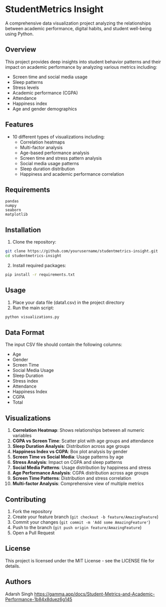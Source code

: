 # StudentMetrics Insight

A comprehensive data visualization project analyzing the relationships between academic performance, digital habits, and student well-being using Python.

## Overview

This project provides deep insights into student behavior patterns and their impact on academic performance by analyzing various metrics including:
- Screen time and social media usage
- Sleep patterns
- Stress levels
- Academic performance (CGPA)
- Attendance
- Happiness index
- Age and gender demographics

## Features

- 10 different types of visualizations including:
  - Correlation heatmaps
  - Multi-factor analysis
  - Age-based performance analysis
  - Screen time and stress pattern analysis
  - Social media usage patterns
  - Sleep duration distribution
  - Happiness and academic performance correlation

## Requirements

```
pandas
numpy
seaborn
matplotlib
```

## Installation

1. Clone the repository:
```bash
git clone https://github.com/yourusername/studentmetrics-insight.git
cd studentmetrics-insight
```

2. Install required packages:
```bash
pip install -r requirements.txt
```

## Usage

1. Place your data file (data1.csv) in the project directory
2. Run the main script:
```bash
python visualizations.py
```

## Data Format

The input CSV file should contain the following columns:
- Age
- Gender
- Screen Time
- Social Media Usage
- Sleep Duration
- Stress index
- Attendance
- Happiness Index
- CGPA
- Total

## Visualizations

1. **Correlation Heatmap**: Shows relationships between all numeric variables
2. **CGPA vs Screen Time**: Scatter plot with age groups and attendance
3. **Sleep Duration Analysis**: Distribution across age groups
4. **Happiness Index vs CGPA**: Box plot analysis by gender
5. **Screen Time vs Social Media**: Usage patterns by age
6. **Stress Analysis**: Impact on CGPA and sleep patterns
7. **Social Media Patterns**: Usage distribution by happiness and stress
8. **Age Performance Analysis**: CGPA distribution across age groups
9. **Screen Time Patterns**: Distribution and stress correlation
10. **Multi-factor Analysis**: Comprehensive view of multiple metrics

## Contributing

1. Fork the repository
2. Create your feature branch (`git checkout -b feature/AmazingFeature`)
3. Commit your changes (`git commit -m 'Add some AmazingFeature'`)
4. Push to the branch (`git push origin feature/AmazingFeature`)
5. Open a Pull Request

## License

This project is licensed under the MIT License - see the LICENSE file for details.

## Authors

Adarsh Singh
https://gamma.app/docs/Student-Metrics-and-Academic-Performance-1b84x8duez6g145
